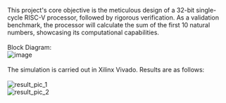 This project's core objective is the meticulous design of a 32-bit single-cycle RISC-V processor, followed by rigorous verification. As a validation benchmark, the processor will calculate the sum of the first 10 natural numbers, showcasing its computational capabilities.\
\
Block Diagram:\
![image](https://github.com/Mrunalini-iitbbs/32-BIT-RISC-V/assets/142301603/af0f7c62-9703-4fd6-9fd7-16c102ace333)\
\
The simulation is carried out in Xilinx Vivado. Results are as follows:\
\
![result_pic_1](https://github.com/Mrunalini-iitbbs/32-BIT-RISC-V/assets/142301603/b5eb1418-8db5-45b5-8719-1b7bb8f9e25e)\
![result_pic_2](https://github.com/Mrunalini-iitbbs/32-BIT-RISC-V/assets/142301603/7e454597-a032-47b7-9163-42c5b46d76d4)
